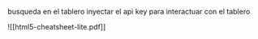 




busqueda en el tablero
inyectar el api key para interactuar con el tablero

![[html5-cheatsheet-lite.pdf]]
